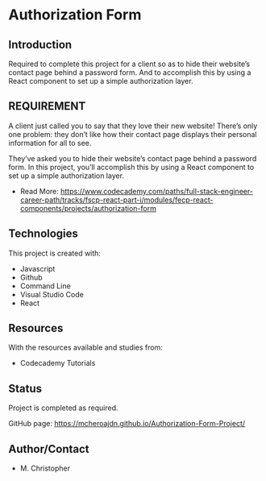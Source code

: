 # Authorization Form
## Introduction
Required to complete this project for a client so as to hide their website’s contact page behind a password form. And to accomplish this by using a React component to set up a simple authorization layer.

## REQUIREMENT
A client just called you to say that they love their new website! There’s only one problem: they don’t like how their contact page displays their personal information for all to see.

They’ve asked you to hide their website’s contact page behind a password form. In this project, you’ll accomplish this by using a React component to set up a simple authorization layer.
* Read More:  https://www.codecademy.com/paths/full-stack-engineer-career-path/tracks/fscp-react-part-i/modules/fecp-react-components/projects/authorization-form


## Technologies
This project is created with:
* Javascript
* Github
* Command Line
* Visual Studio Code
* React



## Resources
With the resources available and studies from:
* Codecademy Tutorials

## Status
Project is completed as required.

GitHub page: https://mcheroajdn.github.io/Authorization-Form-Project/

## Author/Contact
* M. Christopher